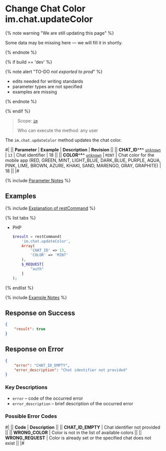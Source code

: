 # Change Chat Color im.chat.updateColor

{% note warning "We are still updating this page" %}

Some data may be missing here — we will fill it in shortly.

{% endnote %}

{% if build == 'dev' %}

{% note alert "TO-DO _not exported to prod_" %}

- edits needed for writing standards
- parameter types are not specified
- examples are missing

{% endnote %}

{% endif %}

> Scope: [`im`](../../scopes/permissions.md)
>
> Who can execute the method: any user

The `im.chat.updateColor` method updates the chat color.

#|
|| **Parameter** | **Example** | **Description** | **Revision** ||
|| **CHAT_ID^*^**
[`unknown`](../../data-types.md) | `13` | Chat identifier | 18 ||
|| **COLOR^*^**
[`unknown`](../../data-types.md) | `MINT` | Chat color for the mobile app (RED, GREEN, MINT, LIGHT_BLUE, DARK_BLUE, PURPLE, AQUA, PINK, LIME, BROWN, AZURE, KHAKI, SAND, MARENGO, GRAY, GRAPHITE) | 18 ||
|#

{% include [Parameter Notes](../../../_includes/required.md) %}

## Examples

{% include [Explanation of restCommand](../_includes/rest-command.md) %}

{% list tabs %}

- PHP

    ```php
    $result = restCommand(
        'im.chat.updateColor',
        Array(
            'CHAT_ID' => 13,
            'COLOR' => 'MINT'
        ),
        $_REQUEST[
            "auth"
        ]
    );
    ```

{% endlist %}

{% include [Example Notes](../../../_includes/examples.md) %}

## Response on Success

```json
{
    "result": true
}
```

## Response on Error

```json
{
    "error": "CHAT_ID_EMPTY",
    "error_description": "Chat identifier not provided"
}
```

### Key Descriptions

- `error` – code of the occurred error
- `error_description` – brief description of the occurred error

### Possible Error Codes

#|
|| **Code** | **Description** ||
|| **CHAT_ID_EMPTY** | Chat identifier not provided ||
|| **WRONG_COLOR** | Color is not in the list of available colors ||
|| **WRONG_REQUEST** | Color is already set or the specified chat does not exist ||
|#